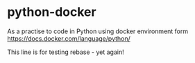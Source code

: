 # python-docker

As a practise to code in Python using docker environment form https://docs.docker.com/language/python/

This line is for testing rebase - yet again!
